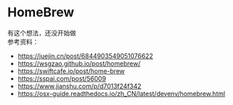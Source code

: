 # HomeBrew
有这个想法，还没开始做  
参考资料：
* https://juejin.cn/post/6844903549051076622
* https://wsgzao.github.io/post/homebrew/
* https://swiftcafe.io/post/home-brew
* https://sspai.com/post/56009
* https://www.jianshu.com/p/d7013f24f342
* https://osx-guide.readthedocs.io/zh_CN/latest/devenv/homebrew.html